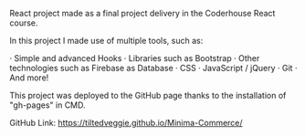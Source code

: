 React project made as a final project delivery in the Coderhouse React course.

In this project I made use of multiple tools, such as:

  · Simple and advanced Hooks
  · Libraries such as Bootstrap
  · Other technologies such as Firebase as Database
  · CSS
  · JavaScript / jQuery
  · Git
  · And more!

This project was deployed to the GitHub page thanks to the installation of "gh-pages" in CMD.

GitHub Link: https://tiltedveggie.github.io/Minima-Commerce/
